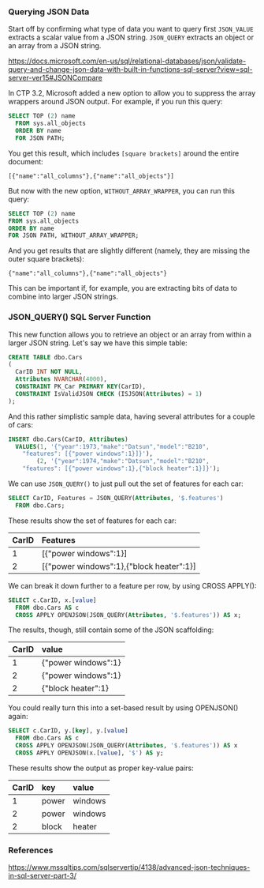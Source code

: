### Querying JSON Data
Start off by confirming what type of data you want to query first
`JSON_VALUE` extracts a scalar value from a JSON string.
`JSON_QUERY` extracts an object or an array from a JSON string.

https://docs.microsoft.com/en-us/sql/relational-databases/json/validate-query-and-change-json-data-with-built-in-functions-sql-server?view=sql-server-ver15#JSONCompare

In CTP 3.2, Microsoft added a new option to allow you to suppress the array wrappers around JSON output. For example, if you run this query:

```sql
SELECT TOP (2) name 
  FROM sys.all_objects 
  ORDER BY name
  FOR JSON PATH;
```
You get this result, which includes `[square brackets]` around the entire document:

```
[{"name":"all_columns"},{"name":"all_objects"}]
```

But now with the new option, `WITHOUT_ARRAY_WRAPPER`, you can run this query:

```sql
SELECT TOP (2) name 
FROM sys.all_objects 
ORDER BY name
FOR JSON PATH, WITHOUT_ARRAY_WRAPPER;
```

And you get results that are slightly different (namely, they are missing the outer square brackets):

```
{"name":"all_columns"},{"name":"all_objects"}
```
This can be important if, for example, you are extracting bits of data to combine into larger JSON strings.

### JSON_QUERY() SQL Server Function
This new function allows you to retrieve an object or an array from within a larger JSON string. Let's say we have this simple table:

```sql
CREATE TABLE dbo.Cars
(
  CarID INT NOT NULL,
  Attributes NVARCHAR(4000),
  CONSTRAINT PK_Car PRIMARY KEY(CarID),
  CONSTRAINT IsValidJSON CHECK (ISJSON(Attributes) = 1)
);
```
And this rather simplistic sample data, having several attributes for a couple of cars:

```sql
INSERT dbo.Cars(CarID, Attributes)
  VALUES(1, '{"year":1973,"make":"Datsun","model":"B210",
    "features": [{"power windows":1}]}'),
        (2, '{"year":1974,"make":"Datsun","model":"B210",
    "features": [{"power windows":1},{"block heater":1}]}');
```
We can use `JSON_QUERY()` to just pull out the set of features for each car:

```sql
SELECT CarID, Features = JSON_QUERY(Attributes, '$.features')
  FROM dbo.Cars;
```
These results show the set of features for each car:

|CarID|Features|
|:-----|:----------------------------------------|
|1|[{"power windows":1}]|
|2|[{"power windows":1},{"block heater":1}]|

We can break it down further to a feature per row, by using CROSS APPLY():

```sql
SELECT c.CarID, x.[value]
  FROM dbo.Cars AS c
  CROSS APPLY OPENJSON(JSON_QUERY(Attributes, '$.features')) AS x;
```

The results, though, still contain some of the JSON scaffolding:

|CarID|value|
|:---|:----|
|1|{"power windows":1}|
|2|{"power windows":1}|
|2|{"block heater":1}|

You could really turn this into a set-based result by using OPENJSON() again:

```sql
SELECT c.CarID, y.[key], y.[value]
  FROM dbo.Cars AS c
  CROSS APPLY OPENJSON(JSON_QUERY(Attributes, '$.features')) AS x
  CROSS APPLY OPENJSON(x.[value], '$') AS y;
```
These results show the output as proper key-value pairs:


|CarID|key|value|
|:---|:----|:----|
|1|power|windows|1
|2|power|windows|1
|2|block|heater|1


### References
https://www.mssqltips.com/sqlservertip/4138/advanced-json-techniques-in-sql-server-part-3/
